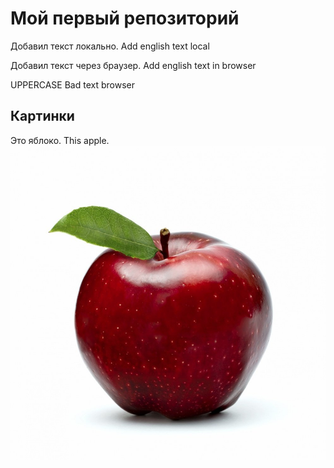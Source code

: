 # Мой первый репозиторий

Добавил текст локально. Add english text local

Добавил текст через браузер. Add english text in browser


UPPERCASE
Bad text browser

## Картинки
Это яблоко. This apple.
![Это яблоко](apple.jpg)
